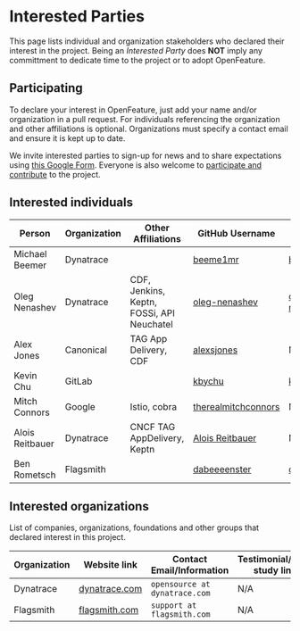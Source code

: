 # Interested Parties

This page lists individual and organization stakeholders who declared their interest in the project.
Being an _Interested Party_ does **NOT** imply any committment to dedicate time to the project or to adopt OpenFeature.

## Participating

To declare your interest in OpenFeature, just add your name and/or organization in a pull request.
For individuals referencing the organization and other affiliations is optional.
Organizations must specify a contact email and ensure it is kept up to date.

We invite interested parties to sign-up for news and to share expectations using [this Google Form](https://docs.google.com/forms/d/e/1FAIpQLSfRG8Ldun3HmcUsZCFMMORKyafjEUUKDYz5X-Zv8ZFCgbwlXA/viewform).
Everyone is also welcome to [participate and contribute](https://open-feature.github.io/home/participate/) to the project.

## Interested individuals

Person | Organization | Other Affiliations | GitHub Username | Gitlab Username
-- | -- | -- | -- | --
Michael Beemer | Dynatrace | | [beeme1mr](https://github.com/beeme1mr) | [beeme1mr](https://gitlab.com/beeme1mr)
Oleg Nenashev | Dynatrace | CDF, Jenkins, Keptn, FOSSi, API Neuchatel | [oleg-nenashev](https://github.com/oleg-nenashev) | [oleg-nenashev](https://gitlab.com/oleg-nenashev)
Alex Jones | Canonical | TAG App Delivery, CDF | [alexsjones](https://github.com/AlexsJones) | N/A
Kevin Chu | GitLab |  | [kbychu](https://github.com/kbychu) | [kbychu](https://gitlab.com/kbychu)
Mitch Connors | Google | Istio, cobra | [therealmitchconnors](https://github.com/therealmitchconnors) | N/A
Alois Reitbauer | Dynatrace | CNCF TAG AppDelivery, Keptn | [Alois Reitbauer](https://github.com/AloisReitbauer) | N/A
Ben Rometsch | Flagsmith |  | [dabeeeenster](https://github.com/dabeeeenster) | [dabeeeenster](https://gitlab.com/dabeeeenster)

## Interested organizations

List of companies, organizations, foundations and other groups that declared interest in this project.

Organization | Website link | Contact Email/Information | Testimonial/case study link
-- | -- | -- | --
Dynatrace | [dynatrace.com](https://www.dynatrace.com/) | `opensource at dynatrace.com` | N/A |
Flagsmith | [flagsmith.com](https://flagsmith.com/) | `support at flagsmith.com` | N/A |

